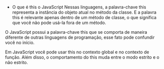 - O que é this o JavaScript
Nessas linguagens, a palavra-chave this representa a instância do objeto atual no método da classe. E a palavra this é relevante apenas dentro de um método de classe, o que significa que você não pode usá-la fora de um método.

O JavaScript possui a palavra-chave this que se comporta de maneira diferente de outras linguagens de programação, esse fato pode confundir você no início.

Em JavaScript você pode usar this no contexto global e no contexto de função. Além disso, o comportamento do this muda entre o modo estrito e o não estrito.